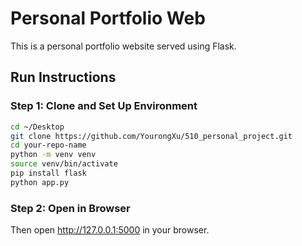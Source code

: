 # Personal Portfolio Web
This is a personal portfolio website served using Flask.

## Run Instructions
### Step 1: Clone and Set Up Environment
```bash
cd ~/Desktop
git clone https://github.com/YourongXu/510_personal_project.git
cd your-repo-name
python -m venv venv
source venv/bin/activate
pip install flask
python app.py
``` 

### Step 2: Open in Browser
Then open http://127.0.0.1:5000 in your browser.
